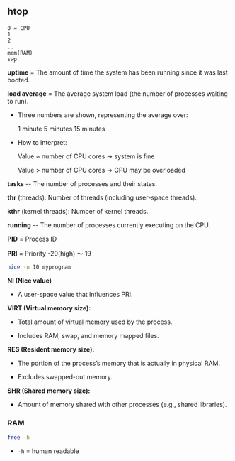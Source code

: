 ## htop
```
0 = CPU
1
2
..
mem(RAM)
swp
```
**uptime** =  The amount of time the system has been running since it was last booted.

**load average** = The average system load (the number of processes waiting to run).

* Three numbers are shown, representing the average over:

    1 minute
    5 minutes
    15 minutes

* How to interpret:

    Value ≈ number of CPU cores → system is fine

    Value > number of CPU cores → CPU may be overloaded


**tasks** -- The number of processes and their states.


**thr** (threads): Number of threads (including user-space threads).

**kthr** (kernel threads): Number of kernel threads.

**running** -- The number of processes currently executing on the CPU.

**PID** = Process ID

**PRI** = Priority
-20(high) 〜 19
```bash
nice -n 10 myprogram
```


**NI (Nice value)**
* A user-space value that influences PRI.

**VIRT (Virtual memory size):**
* Total amount of virtual memory used by the process.

* Includes RAM, swap, and memory mapped files.

**RES (Resident memory size):**
* The portion of the process’s memory that is actually in physical RAM.

* Excludes swapped-out memory.

**SHR (Shared memory size):**
* Amount of memory shared with other processes (e.g., shared libraries).

### RAM

```bash
free -h
```
* `-h` = human readable